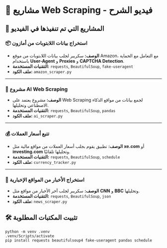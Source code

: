 # 📝 مشاريع Web Scraping - فيديو الشرح

## 📌 المشاريع التي تم تنفيذها في الفيديو

### 📦 استخراج بيانات اللابتوبات من أمازون
- **الوصف:** سكريبر لجلب بيانات اللابتوبات من موقع Amazon، مع التعامل مع الحماية باستخدام **User-Agent** و **Proxies** و **CAPTCHA Detection**.  
- **التقنيات المستخدمة:** `requests`, `BeautifulSoup`, `fake-useragent`  
- **ملف الكود:** `amazon_scraper.py`  

---

### 🤖 مشروع AI Web Scraping
- **الوصف:** مشروع يعتمد على Web Scraping لجمع بيانات من مواقع الذكاء الاصطناعي وتحليلها.  
- **التقنيات المستخدمة:** `requests`, `BeautifulSoup`, `pandas`  
- **ملف الكود:** `ai_scraper.py`  

---

### 💰 تتبع أسعار العملات
- **الوصف:** تطبيق يقوم بجلب أسعار العملات من مواقع مالية مثل **xe.com** أو **investing.com** وتحليلها تلقائيًا.  
- **التقنيات المستخدمة:** `requests`, `BeautifulSoup`, `schedule`  
- **ملف الكود:** `currency_tracker.py`  

---

### 📰 استخراج الأخبار من المواقع الإخبارية
- **الوصف:** سكريبر لجلب آخر الأخبار من مواقع مثل **CNN** و **BBC** وتحليلها.  
- **التقنيات المستخدمة:** `requests`, `BeautifulSoup`, `json`  
- **ملف الكود:** `news_scraper.py`  

## 🛠 تثبيت المكتبات المطلوبة
```
python -m venv .venv
.venv/Scripts/activate
pip install requests beautifulsoup4 fake-useragent pandas schedule
```
